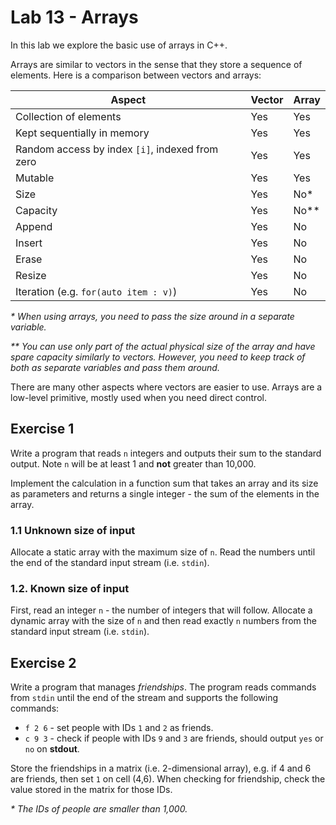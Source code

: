 # Lab 13 - Arrays
In this lab we explore the basic use of arrays in C++.

Arrays are similar to vectors in the sense that they store a sequence of elements. Here is a comparison between vectors and arrays:

|Aspect|Vector|Array|
|-|-|-|
|Collection of elements|Yes|Yes|
|Kept sequentially in memory|Yes|Yes|
|Random access by index `[i]`, indexed from zero|Yes|Yes|
|Mutable|Yes|Yes|
|Size|Yes|No*|
|Capacity|Yes|No**|
|Append|Yes|No|
|Insert|Yes|No|
|Erase|Yes|No|
|Resize|Yes|No|
|Iteration (e.g. `for(auto item : v)`)| Yes| No
*\* When using arrays, you need to pass the size around in a separate variable.*

*\*\* You can use only part of the actual physical size of the array and have *spare capacity* similarly to vectors. However, you need to keep track of both as separate variables and pass them around.*

There are many other aspects where vectors are easier to use. Arrays are a low-level primitive, mostly used when you need direct control. 

## Exercise 1
Write a program that reads `n` integers and outputs their sum to the standard output. Note `n` will be at least 1 and __not__ greater than 10,000. 

Implement the calculation in a function sum that takes an array and its size as parameters and returns a single integer - the sum of the elements in the array.

### 1.1 Unknown size of input  
Allocate a static array with the maximum size of `n`. Read the numbers until the end of the standard input stream (i.e. `stdin`).

### 1.2. Known size of input
First, read an integer `n` -  the number of integers that will follow. Allocate a dynamic array with the size of `n` and then read exactly `n` numbers from the standard input stream (i.e. `stdin`).

## Exercise 2
Write a program that manages _friendships_. The program reads commands from `stdin` until the end of the stream and supports the following commands:
* `f 2 6` - set people with IDs `1` and `2` as friends.
* `c 9 3` - check if people with IDs `9` and `3` are friends, should output `yes` or `no` on __stdout__.

Store the friendships in a matrix (i.e. 2-dimensional array), e.g. if 4 and 6 are friends, then set `1` on cell (4,6). When checking for friendship, check the value stored in the matrix for those IDs.

*\* The IDs of people are smaller than 1,000.*